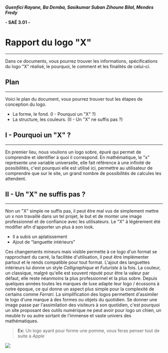 ***Guenfici Rayane, Ba Demba, Sasikumar Suban
 Zihoune Bilal, Mendes Fredy***
 
 **- SAÉ 3.01 -**
# Rapport du logo "X"
---
Dans ce documents, vous pourrez trouver les informations, spécifications du logo "X" réalisé, le pourquoi, le comment et les finalités de celui-ci.

## Plan
---
Voici le plan du document, vous pourrez trouver tout les étapes de conception du logo.

- La forme, le fond. (I - Pourquoi un "X" ?)
- La structure, les couleurs. (II - Un "X" ne suffis pas ?)

## I - Pourquoi un "X" ?
---
En premier lieu, nous voulions un logo sobre, épuré qui permet de comprendre et identifier à quoi il correspond.
En mathématique, le "x" représente une variable universelle, elle fait référence à une infinité de possibilités, c'est pourquoi elle est utilisé ici, permettre au utilisateur de comprendre que sur le site, un grand nombre de possibilités de calcules les attendent.

## II - Un "X" ne suffis pas ?
---
Non un "X" simple ne suffis pas, il peut être mal vus de simplement mettre un x non travaillé dans un tel projet, le but et de monter une image professionnel et de confiance avec les utilisateurs.
Le "X" à légèrement été modifier afin d'apporter un plus à son look.

 * Il a subis un aplatissement
 * Ajout de "languette intérieurs"

Ces changements mineurs mais visible permette à ce logo d'un format se rapprochant du carré, la facilitée d'utilisation, il peut être implémenter partout et le rends compatible pour tout format.
L'ajout des languettes intérieurs lui donne un style *Calligraphique* et *Futuriste* à la fois.
La couleur, un classique, malgré qu'elle est souvent réputé pour être la valeur par défaut, elle reste néanmoins la plus professionnel et la plus sobre. Depuis quelques années toutes les marques de luxe adapte leur logo / écussons à notre époque, ce qui donne un aspect plus simple pour la complexité de certains comme *Ferrari*.
La simplification des logos permettent d'assimiler le logo d'une marque à des formes ou objets du quotidien.
Se donner une image passe par l'assimilation des visiteurs à son quotidien, c'est pourquoi un site proposant des outils numérique ne peut avoir pour logo un chien, un meuble tv ou autre sortant de l'immense et vaste univers des mathématiques.


> **Ex:** Un logo ayant pour forme une pomme, vous feras penser tout de suite a *Apple*

![](https://www.axcav.com/wp-content/uploads/2020/09/Capture-decran-2020-09-30-a-09.44.07.png)
